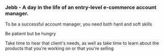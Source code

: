 ### Jebb - A day in the life of an entry-level e-commerce account manager.

To be a successful account manager, you need both hard and soft skills

Be patient but be hungry

Take time to hear that client's needs, as well as take time to learn about the products that you're working on or that you're selling